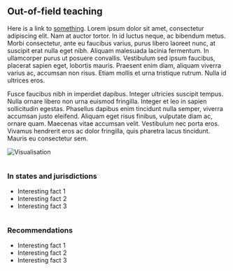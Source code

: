 ## Out-of-field teaching

Here is a link to [something](https://google.com). Lorem ipsum dolor sit amet, consectetur adipiscing elit. Nam at auctor tortor. In id luctus neque, ac bibendum metus. Morbi consectetur, ante eu faucibus varius, purus libero laoreet nunc, at suscipit erat nulla eget nibh. Aliquam malesuada lacinia fermentum. In ullamcorper purus ut posuere convallis. Vestibulum sed ipsum faucibus, placerat sapien eget, lobortis mauris. Praesent enim diam, aliquam viverra varius ac, accumsan non risus. Etiam mollis et urna tristique rutrum. Nulla id ultrices eros.

Fusce faucibus nibh in imperdiet dapibus. Integer ultricies suscipit tempus. Nulla ornare libero non urna euismod fringilla. Integer et leo in sapien sollicitudin egestas. Phasellus dapibus enim tincidunt nulla semper, viverra accumsan justo eleifend. Aliquam eget risus finibus, vulputate diam ac, ornare quam. Maecenas vitae accumsan velit. Vestibulum nec porta eros. Vivamus hendrerit eros ac dolor fringilla, quis pharetra lacus tincidunt. Mauris eu consectetur sem.

![Visualisation](https://venngage-wordpress.s3.amazonaws.com/uploads/2020/06/What-is-Data-Visualization-Blog-Header.jpg) 
```

```
### In states and jurisdictions

- Interesting fact 1
- Interesting fact 2
- Interesting fact 3

```
```
### Recommendations

- Interesting fact 1
- Interesting fact 2
- Interesting fact 3

```
